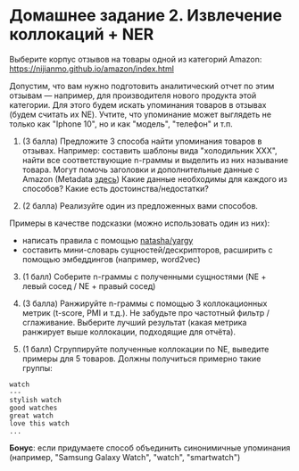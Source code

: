 # Домашнее задание 2. Извлечение коллокаций + NER

Выберите корпус отзывов на товары одной из категорий Amazon:
https://nijianmo.github.io/amazon/index.html

Допустим, что вам нужно подготовить аналитический отчет по этим отзывам — например, для производителя нового продукта этой категории. Для этого будем искать упоминания товаров в отзывах (будем считать их NE). Учтите, что упоминание может выглядеть не только как "Iphone 10", но и как "модель", "телефон" и т.п.

1. (3 балла) Предложите 3 способа найти упоминания товаров в отзывах. 
Например: составить шаблоны вида "холодильник XXX", найти все соответствующие n-граммы и выделить из них называние товара.
Могут помочь заголовки и дополнительные данные с Amazon (Metadata [здесь](https://nijianmo.github.io/amazon/index.html))
Какие данные необходимы для каждого из способов? Какие есть достоинства/недостатки?

2. (2 балла) Реализуйте один из предложенных вами способов.

Примеры в качестве подсказки (можно использовать один из них): 
- написать правила с помощью [natasha/yargy](https://github.com/natasha/yargy)
- составить мини-словарь сущностей/дескрипторов, расширить с помощью эмбеддингов (например, word2vec)

3. (1 балл) Соберите n-граммы с полученными сущностями (NE + левый сосед / NE + правый сосед)

4. (3 балла) Ранжируйте n-граммы с помощью 3 коллокационных метрик (t-score, PMI и т.д.). Не забудьте про частотный фильтр / сглаживание.
Выберите лучший результат (какая метрика  ранжирует выше коллокации, подходящие для отчёта).

5. (1 балл) Сгруппируйте полученные коллокации по NE, выведите примеры для 5 товаров.
Должны получиться примерно такие группы:
```
watch 
--- 
stylish watch
good watches
great watch
love this watch
...
```

**Бонус**: если придумаете способ объединить синонимичные упоминания (например, "Samsung Galaxy Watch", "watch", "smartwatch")